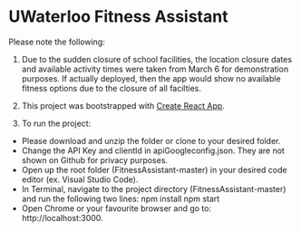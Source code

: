 # UWaterloo Fitness Assistant

Please note the following: 

1. Due to the sudden closure of school facilities, the location closure dates and available activity times were taken from March 6 for demonstration purposes. If actually deployed, then the app would show no available fitness options due to the closure of all facilties. 

2. This project was bootstrapped with [Create React App](https://github.com/facebook/create-react-app).

3. To run the project:
- Please download and unzip the folder or clone to your desired folder.
- Change the API Key and clientId in apiGoogleconfig.json. They are not shown on Github for privacy purposes.
- Open up the root folder (FitnessAssistant-master) in your desired code editor (ex. Visual Studio Code).
- In Terminal, navigate to the project directory (FitnessAssistant-master) and run the following two lines: 
    npm install
    npm start
- Open Chrome or your favourite browser and go to: http://localhost:3000.
